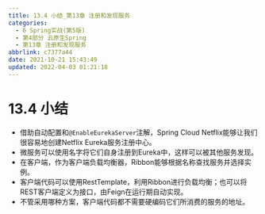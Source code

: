 ```yaml
---
title: 13.4 小结_第13章 注册和发现服务
categories: 
  - 6 Spring实战(第5版)
  - 第4部分 云原生Spring
  - 第13章 注册和发现服务
abbrlink: c7377a44
date: 2021-10-21 15:43:49
updated: 2022-04-03 01:21:18
---
```

# 13.4 小结
- 借助自动配置和`@EnableEurekaServer`注解，Spring Cloud Netflix能够让我们很容易地创建Netflix Eureka服务注册中心。
- 微服务可以使用名字将它们自身注册到Eureka中，这样可以被其他服务发现。
- 在客户端，作为客户端负载均衡器，Ribbon能够根据名称查找服务并选择实例。
- 客户端代码可以使用RestTemplate，利用Ribbon进行负载均衡；也可以将REST客户端定义为接口，由Feign在运行期自动实现。
- 不管采用哪种方案，客户端代码都不需要硬编码它们所消费的服务的地址。

